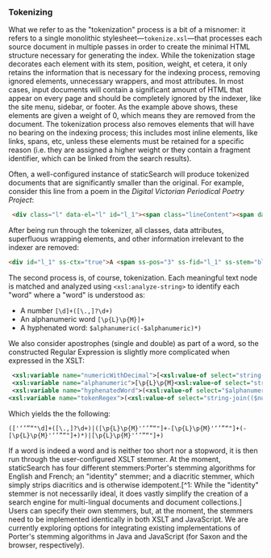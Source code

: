 ### Tokenizing

What we refer to as the "tokenization" process is a bit of a misnomer: it refers to a single monolithic stylesheet—`tokenize.xsl`—that processes each source document in multiple passes in order to create the minimal HTML structure necessary for generating the index. While the tokenization stage decorates each element with its stem, position, weight, et cetera, it only retains the information that is necessary for the indexing process, removing ignored elements, unnecessary wrappers, and most attributes. In most cases, input documents will contain a significant amount of HTML that appear on every page and should be completely ignored by the indexer, like the site menu, sidebar, or footer. As the example above shows, these elements are given a weight of 0, which means they are removed from the document. The tokenization process also removes elements that will have no bearing on the indexing process; this includes most inline elements, like links, spans, etc, unless these elements must be retained for a specific reason (i.e. they are assigned a higher weight or they contain a fragment identifier, which can be linked from the search results). 

Often, a well-configured instance of staticSearch will produce tokenized documents that are significantly smaller than the original. For example, consider this line from a poem in the *Digital Victorian Periodical Poetry Project*:

```html
 <div class="l" data-el="l" id="l_1"><span class="lineContent"><span data-el="hi" class="hi" style="font-variant: small-caps; letter-spacing: 0.06em;">A blush</span>, a smile, a dusk sweet vio<span class="rhyme label_a" data-el="rhyme" title="Masculine rhyme (Final syllable rhymes exactly; for example, Keats/beets.); label: a">let</span>—</span><span class="lineNum">1</span></div>
```

After being run through the tokenizer, all classes, data attributes, superfluous wrapping elements, and other information irrelevant to the indexer are removed:

```html
<div id="l_1" ss-ctx="true">A <span ss-pos="3" ss-fid="l_1" ss-stem="blush">blush</span>, a <span ss-pos="4" ss-fid="l_1" ss-stem="smile">smile</span>, a <span ss-pos="5" ss-fid="l_1" ss-stem="dusk">dusk</span> <span ss-pos="6" ss-fid="l_1" ss-stem="sweet">sweet</span> <span ss-pos="7" ss-fid="l_1" ss-stem="violet">violet</span>—</div>
```

The second process is, of course, tokenization. Each meaningful text node is matched and analyzed using `<xsl:analyze-string>` to identify each "word" where a "word" is understood as:

* A number `[\d]+([\.,]?\d+)`
* An alphanumeric word `[\p{L}\p{M}]+`
* A hyphenated word: `$alphanumeric(-$alphanumeric)*)`

We also consider apostrophes (single and double) as part of a word, so the constructed Regular Expression is slightly more complicated when expressed in the XSLT:

```xml
 <xsl:variable name="numericWithDecimal">[<xsl:value-of select="string-join($allApos,'')"/>\d]+([\.,]?\d+)</xsl:variable>
 <xsl:variable name="alphanumeric">[\p{L}\p{M}<xsl:value-of select="string-join($allApos,'')"/>]+</xsl:variable>
 <xsl:variable name="hyphenatedWord">(<xsl:value-of select="$alphanumeric"/>-<xsl:value-of select="$alphanumeric"/>(-<xsl:value-of select="$alphanumeric"/>)*)</xsl:variable>
<xsl:variable name="tokenRegex">(<xsl:value-of select="string-join(($numericWithDecimal,$hyphenatedWord,$alphanumeric),'|')"/>)</xsl:variable>
```

Which yields the the following:

```text
(['‘’”“"\d]+([\.,]?\d+)|([\p{L}\p{M}'‘’”“"]+-[\p{L}\p{M}'‘’”“"]+(-[\p{L}\p{M}'‘’”“"]+)*)|[\p{L}\p{M}'‘’”“"]+)
```

If a word is indeed a word and is neither too short nor a stopword, it is then run through the user-configured XSLT stemmer. At the moment, staticSearch has four different stemmers:Porter's stemming algorithms for English and French; an "identity" stemmer; and a diacritic stemmer, which simply strips diacritics and is otherwise idempotent.[^1: While the "identity" stemmer is not necessarily ideal, it does vastly simplify the creation of a search engine for multi-lingual documents and document collections.] Users can specify their own stemmers, but, at the moment, the stemmers need to be implemented identically in both XSLT and JavaScript. We are currently exploring options for integrating existing implementations of Porter's stemming algorithms in Java and JavaScript (for Saxon and the browser, respectively).
